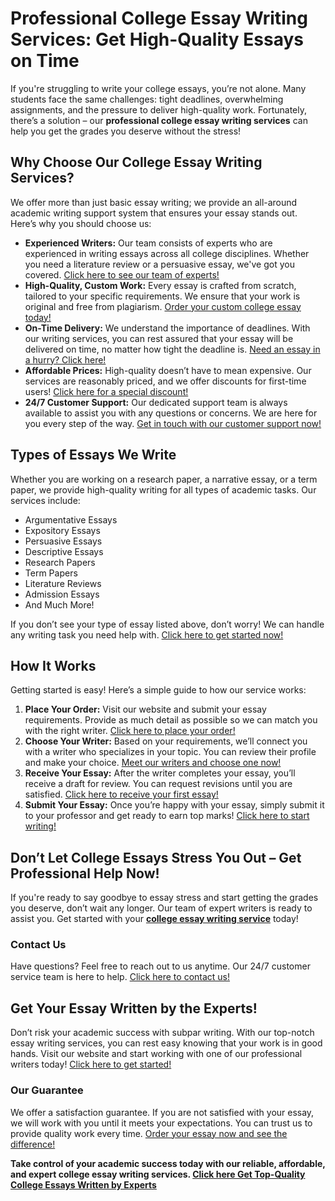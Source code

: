 <h1>Professional College Essay Writing Services: Get High-Quality Essays on Time</h1>

<p>If you're struggling to write your college essays, you’re not alone. Many students face the same challenges: tight deadlines, overwhelming assignments, and the pressure to deliver high-quality work. Fortunately, there’s a solution – our <strong>professional college essay writing services</strong> can help you get the grades you deserve without the stress!</p>

<h2>Why Choose Our College Essay Writing Services?</h2>
<p>We offer more than just basic essay writing; we provide an all-around academic writing support system that ensures your essay stands out. Here’s why you should choose us:</p>
<ul>
  <li><strong>Experienced Writers:</strong> Our team consists of experts who are experienced in writing essays across all college disciplines. Whether you need a literature review or a persuasive essay, we've got you covered. <a href="https://tinyurl.com/topessay?keyword=writing+college+essays">Click here to see our team of experts!</a></li>
  <li><strong>High-Quality, Custom Work:</strong> Every essay is crafted from scratch, tailored to your specific requirements. We ensure that your work is original and free from plagiarism. <a href="https://tinyurl.com/topessay?keyword=writing+college+essays">Order your custom college essay today!</a></li>
  <li><strong>On-Time Delivery:</strong> We understand the importance of deadlines. With our writing services, you can rest assured that your essay will be delivered on time, no matter how tight the deadline is. <a href="https://tinyurl.com/topessay?keyword=writing+college+essays">Need an essay in a hurry? Click here!</a></li>
  <li><strong>Affordable Prices:</strong> High-quality doesn’t have to mean expensive. Our services are reasonably priced, and we offer discounts for first-time users! <a href="https://tinyurl.com/topessay?keyword=writing+college+essays">Click here for a special discount!</a></li>
  <li><strong>24/7 Customer Support:</strong> Our dedicated support team is always available to assist you with any questions or concerns. We are here for you every step of the way. <a href="https://tinyurl.com/topessay?keyword=writing+college+essays">Get in touch with our customer support now!</a></li>
</ul>

<h2>Types of Essays We Write</h2>
<p>Whether you are working on a research paper, a narrative essay, or a term paper, we provide high-quality writing for all types of academic tasks. Our services include:</p>
<ul>
  <li>Argumentative Essays</li>
  <li>Expository Essays</li>
  <li>Persuasive Essays</li>
  <li>Descriptive Essays</li>
  <li>Research Papers</li>
  <li>Term Papers</li>
  <li>Literature Reviews</li>
  <li>Admission Essays</li>
  <li>And Much More!</li>
</ul>
<p>If you don’t see your type of essay listed above, don’t worry! We can handle any writing task you need help with. <a href="https://tinyurl.com/topessay?keyword=writing+college+essays">Click here to get started now!</a></p>

<h2>How It Works</h2>
<p>Getting started is easy! Here’s a simple guide to how our service works:</p>
<ol>
  <li><strong>Place Your Order:</strong> Visit our website and submit your essay requirements. Provide as much detail as possible so we can match you with the right writer. <a href="https://tinyurl.com/topessay?keyword=writing+college+essays">Click here to place your order!</a></li>
  <li><strong>Choose Your Writer:</strong> Based on your requirements, we’ll connect you with a writer who specializes in your topic. You can review their profile and make your choice. <a href="https://tinyurl.com/topessay?keyword=writing+college+essays">Meet our writers and choose one now!</a></li>
  <li><strong>Receive Your Essay:</strong> After the writer completes your essay, you’ll receive a draft for review. You can request revisions until you are satisfied. <a href="https://tinyurl.com/topessay?keyword=writing+college+essays">Click here to receive your first essay!</a></li>
  <li><strong>Submit Your Essay:</strong> Once you’re happy with your essay, simply submit it to your professor and get ready to earn top marks! <a href="https://tinyurl.com/topessay?keyword=writing+college+essays">Click here to start writing!</a></li>
</ol>

<h2>Don’t Let College Essays Stress You Out – Get Professional Help Now!</h2>
<p>If you're ready to say goodbye to essay stress and start getting the grades you deserve, don’t wait any longer. Our team of expert writers is ready to assist you. Get started with your <a href="https://tinyurl.com/topessay?keyword=writing+college+essays"><strong>college essay writing service</strong></a> today!</p>

<h3>Contact Us</h3>
<p>Have questions? Feel free to reach out to us anytime. Our 24/7 customer service team is here to help. <a href="https://tinyurl.com/topessay?keyword=writing+college+essays">Click here to contact us!</a></p>

<h2>Get Your Essay Written by the Experts!</h2>
<p>Don’t risk your academic success with subpar writing. With our top-notch essay writing services, you can rest easy knowing that your work is in good hands. Visit our website and start working with one of our professional writers today! <a href="https://tinyurl.com/topessay?keyword=writing+college+essays">Click here to get started!</a></p>

<h3>Our Guarantee</h3>
<p>We offer a satisfaction guarantee. If you are not satisfied with your essay, we will work with you until it meets your expectations. You can trust us to provide quality work every time. <a href="https://tinyurl.com/topessay?keyword=writing+college+essays">Order your essay now and see the difference!</a></p>

<p><strong>Take control of your academic success today with our reliable, affordable, and expert college essay writing services. <a href="https://tinyurl.com/topessay?keyword=writing+college+essays">Click here
Get Top-Quality College Essays Written by Experts

